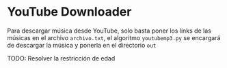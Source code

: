 # YouTube Downloader

Para descargar música desde YouTube, solo basta poner los links de las músicas en el archivo `archivo.txt`, el algoritmo `youtubemp3.py` se encargará de descargar la música y ponerla en el directorio `out`

TODO: Resolver la restricción de edad
